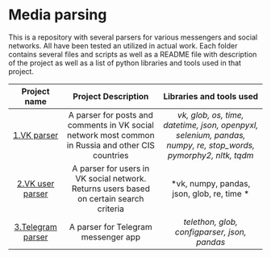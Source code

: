 # Media parsing 
This is a repository with several parsers for various messengers and social networks. All have been tested an utilized in actual work. Each folder contains several files and scripts as well as a README file with description of the project as well as a list of python libraries and tools used in that project.

| Project name | Project Description | Libraries and tools used |
| :--------------------: | :---------------------: |:---------------------------:|
| [1.VK parser](https://github.com/samalyarov/media_parser/tree/main/vk_parser) | A parser for posts and comments in VK social network most common in Russia and other CIS countries | *vk, glob, os, time, datetime, json, openpyxl, selenium, pandas, numpy, re, stop_words, pymorphy2, nltk, tqdm* |
| [2.VK user parser](https://github.com/samalyarov/media_parser/tree/main/vk_user_parser) | A parser for users in VK social network. Returns users based on certain search criteria  | *vk, numpy, pandas, json, glob, re, time * |
| [3.Telegram parser](https://github.com/samalyarov/media_parser/tree/main/telegram_parser) | A parser for Telegram messenger app | *telethon, glob, configparser, json, pandas* |

